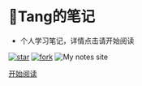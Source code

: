 <h1>📕Tang的笔记</h1>

- 个人学习笔记，详情点击请开始阅读

<a href='https://gitee.com/Developer-Tang/notes/stargazers'><img src='https://gitee.com/Developer-Tang/notes/badge/star.svg?theme=dark' alt='star'></img></a>
<a href='https://gitee.com/Developer-Tang/notes/members'><img src='https://gitee.com/Developer-Tang/notes/badge/fork.svg?theme=dark' alt='fork'></img></a>
<img src="https://visitor-badge.laobi.icu/badge?page_id=tangshh.notes" alt="My notes site"/>

[开始阅读](/README.md)
